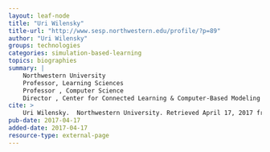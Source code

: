 ```yaml
---
layout: leaf-node
title: "Uri Wilensky"
title-url: "http://www.sesp.northwestern.edu/profile/?p=89"
author: "Uri Wilensky"
groups: technologies
categories: simulation-based-learning
topics: biographies
summary: |
    Northwestern University
    Professor, Learning Sciences
    Professor , Computer Science
    Director , Center for Connected Learning & Computer-Based Modeling (CCL)
cite: >
    Uri Wilensky.  Northwestern University. Retrieved April 17, 2017 from: http://www.sesp.northwestern.edu/profile/?p=89
pub-date: 2017-04-17
added-date: 2017-04-17
resource-type: external-page
---
```

